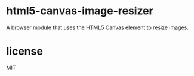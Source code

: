 # html5-canvas-image-resizer

A browser module that uses the HTML5 Canvas element to resize images.

# license

MIT

